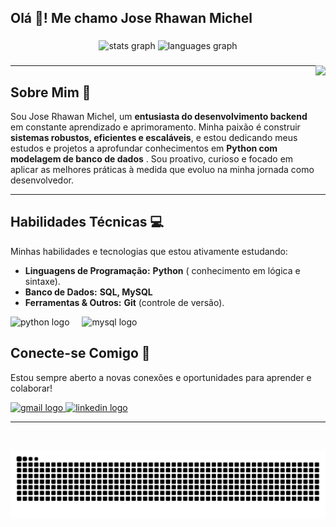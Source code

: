 <h2 align="left"> Olá 👋! Me chamo Jose Rhawan Michel </h2>

###

<div align="center">
  <img src="https://github-readme-stats.vercel.app/api?username=rhawan81&hide_title=false&hide_rank=false&show_icons=true&include_all_commits=true&count_private=true&disable_animations=false&theme=dracula&locale=en&hide_border=false" height="150" alt="stats graph"  />
  <img src="https://github-readme-stats.vercel.app/api/top-langs?username=rhawan81&locale=en&hide_title=false&layout=compact&card_width=320&langs_count=5&theme=dracula&hide_border=false" height="150" alt="languages graph"  />
</div>

###

<img align="right" height="150" src="https://media.giphy.com/media/M9gbBd9nbDrOTu1Mqx/giphy.gif"  />

###

---

## Sobre Mim 🚀

Sou Jose Rhawan Michel, um **entusiasta do desenvolvimento backend** em constante aprendizado e aprimoramento. Minha paixão é construir **sistemas robustos, eficientes e escaláveis**, e estou dedicando meus estudos e projetos a aprofundar conhecimentos em **Python com modelagem de banco de dados** . Sou proativo, curioso e focado em aplicar as melhores práticas à medida que evoluo na minha jornada como desenvolvedor.

---

## Habilidades Técnicas 💻

Minhas habilidades e tecnologias que estou ativamente estudando:

* **Linguagens de Programação:** **Python** ( conhecimento em lógica e sintaxe).
* **Banco de Dados:** **SQL, MySQL** 
* **Ferramentas & Outros:** **Git** (controle de versão).

<div align="left">
  <img src="https://cdn.jsdelivr.net/gh/devicons/devicon/icons/python/python-original.svg" height="30" alt="python logo"  />
  <img width="12" />
  <img src="https://cdn.jsdelivr.net/gh/devicons/devicon/icons/mysql/mysql-original.svg" height="40" alt="mysql logo"  />
  <img width="12" />

  </div>



## Conecte-se Comigo 👋

Estou sempre aberto a novas conexões e oportunidades para aprender e colaborar!

<div align="left">
 <a href="mailto:rhawanjs@gmail.com">
  <img src="https://img.shields.io/static/v1?message=Gmail&logo=gmail&label=&color=D14836&logoColor=white&labelColor=&style=for-the-badge" height="35" alt="gmail logo" />
</a>
  <a href="https://www.linkedin.com/in/joserhawan">
  <img src="https://img.shields.io/static/v1?message=LinkedIn&logo=linkedin&label=&color=0077B5&logoColor=white&labelColor=&style=for-the-badge" height="35" alt="linkedin logo" />
</a>
</div>

---

<br clear="both">

![Snake animation](https://raw.githubusercontent.com/rhawan81/rhawan81/output/github-snake.svg)
